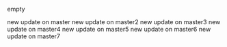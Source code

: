 empty

new update on master
new update on master2
new update on master3
new update on master4
new update on master5
new update on master6
new update on master7
